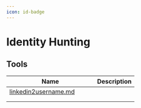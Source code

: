 ```yaml
---
icon: id-badge
---
```


# Identity Hunting

## Tools

<table><thead><tr><th width="215">Name</th><th>Description</th></tr></thead><tbody><tr><td><a data-mention href="../../../toolbox/tooling/linkedin2username.md">linkedin2username.md</a></td><td></td></tr><tr><td></td><td></td></tr><tr><td></td><td></td></tr></tbody></table>
